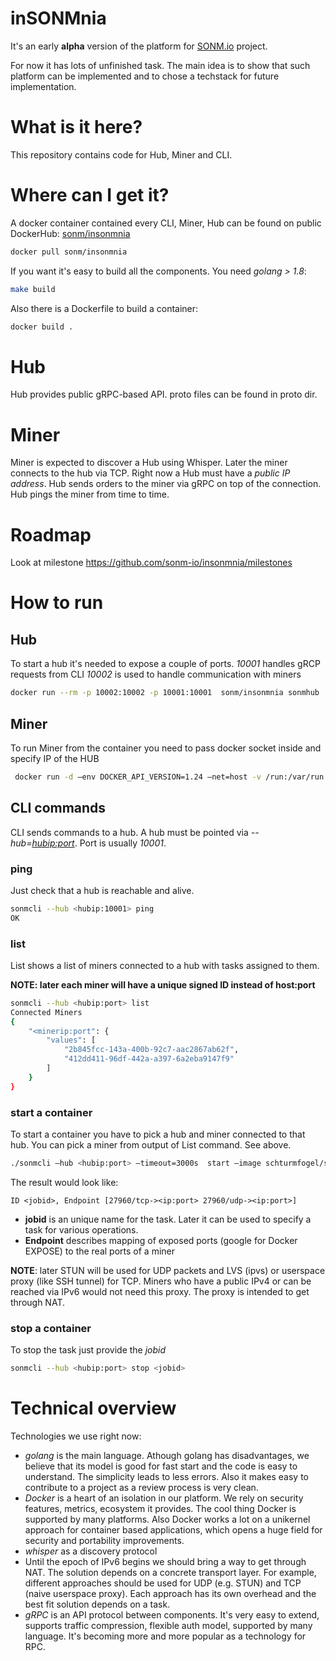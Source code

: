 # inSONMnia

It's an early **alpha** version of the platform for [SONM.io](https://sonm.io) project. 

For now it has lots of unfinished task. The main idea is to show that such platform can be implemented and to chose a techstack for future implementation. 

# What is it here?

This repository contains code for Hub, Miner and CLI.

# Where can I get it?

A docker container contained every CLI, Miner, Hub can be found on public DockerHub: [sonm/insonmnia](https://hub.docker.com/r/sonm/insonmnia/)

```bash
docker pull sonm/insonmnia
```

If you want it's easy to build all the components. You need *golang > 1.8*:

```bash
make build
```

Also there is a Dockerfile to build a container:

```bash
docker build .
```

# Hub

Hub provides public gRPC-based API. proto files can be found in proto dir.

# Miner

Miner is expected to discover a Hub using Whisper. Later the miner connects to the hub via TCP. Right now a Hub must have a *public IP address*. Hub sends orders to the miner via gRPC on top of the connection. Hub pings the miner from time to time.

# Roadmap

Look at milestone https://github.com/sonm-io/insonmnia/milestones

# How to run

## Hub

To start a hub it's needed to expose a couple of ports.
*10001* handles gRCP requests from CLI
*10002* is used to handle communication with miners

```bash
docker run --rm -p 10002:10002 -p 10001:10001  sonm/insonmnia sonmhub
```

## Miner

To run Miner from the container you need to pass docker socket inside and specify IP of the HUB

```bash
 docker run -d —env DOCKER_API_VERSION=1.24 —net=host -v /run:/var/run sonm/insonmnia:alpha3 sonmminer —hubaddress=<hubip:10002>
```

## CLI commands

CLI sends commands to a hub. A hub must be pointed via *--hub=<hubip:port>*. Port is usually *10001*.

### ping

Just check that a hub is reachable and alive.

```bash
sonmcli --hub <hubip:10001> ping
OK
```

### list

List shows a list of miners connected to a hub with tasks assigned to them.

**NOTE: later each miner will have a unique signed ID instead of host:port**

```bash
sonmcli --hub <hubip:port> list
Connected Miners
{
	"<minerip:port": {
		"values": [
			"2b845fcc-143a-400b-92c7-aac2867ab62f",
			"412dd411-96df-442a-a397-6a2eba9147f9"
		]
	}
}
```

### start a container

To start a container you have to pick a hub and miner connected to that hub.
You can pick a miner from output of List command. See above. 

```bash
./sonmcli —hub <hubip:port> —timeout=3000s  start —image schturmfogel/sonm-q3:alpha  —miner=<minerhost:port>
```
The result would look like:
```
ID <jobid>, Endpoint [27960/tcp-><ip:port> 27960/udp-><ip:port>]
```
 + **jobid** is an unique name for the task. Later it can be used to specify a task for various operations.
 + **Endpoint** describes mapping of exposed ports (google for Docker EXPOSE) to the real ports of a miner

**NOTE**: later STUN will be used for UDP packets and LVS (ipvs) or userspace proxy (like SSH tunnel) for TCP. Miners who have a public IPv4 or can be reached via IPv6 would not need this proxy. The proxy is intended to get through NAT.

### stop a container

To stop the task just provide the *jobid*

```bash
sonmcli --hub <hubip:port> stop <jobid>
```

# Technical overview

Technologies we use right now:

  + *golang* is the main language. Athough golang has disadvantages, we believe that its model is good for fast start and the code is easy to understand. The simplicity leads to less errors. Also it makes easy to contribute to a project as a review process is very clean. 
  + *Docker* is a heart of an isolation in our platform. We rely on security features, metrics, ecosystem it provides. The cool thing Docker is supported by many platforms. Also Docker works a lot on a unikernel approach for container based applications, which opens a huge field for security and portability improvements.
  + *whisper* as a discovery protocol
  + Until the epoch of IPv6 begins we should bring a way to get through NAT. The solution depends on a concrete transport layer. For example, different approaches should be used for UDP (e.g. STUN) and TCP (naive userspace proxy). Each approach has its own overhead and the best fit solution depends on a task.
  + *gRPC* is an API protocol between components. It's very easy to extend, supports traffic compression, flexible auth model, supported by many language. It's becoming more and more popular as a technology for RPC.
